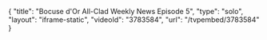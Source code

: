 {
    "title": "Bocuse d'Or All-Clad Weekly News Episode 5",
    "type": "solo",
    "layout": "iframe-static",
    "videoId": "3783584",
    "url": "\/tvpembed\/3783584"
}